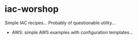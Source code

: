 # iac-worshop

Simple IAC recipes... Probably of questionable utility...

* AWS: simple AWS examples with configuration templates...
